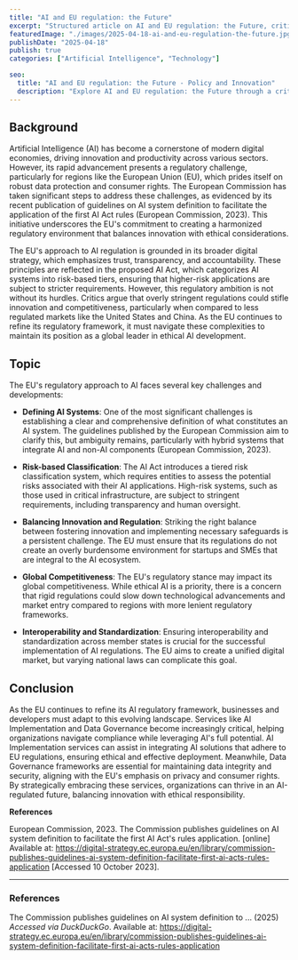 ```yaml
---
title: "AI and EU regulation: the Future"
excerpt: "Structured article on AI and EU regulation: the Future, critically engaging with current trends and grounded in academic or policy reference."
featuredImage: "./images/2025-04-18-ai-and-eu-regulation-the-future.jpg"
publishDate: "2025-04-18"
publish: true
categories: ["Artificial Intelligence", "Technology"]

seo:
  title: "AI and EU regulation: the Future - Policy and Innovation"
  description: "Explore AI and EU regulation: the Future through a critical lens, with action-oriented recommendations."
---
```


## Background

Artificial Intelligence (AI) has become a cornerstone of modern digital economies, driving innovation and productivity across various sectors. However, its rapid advancement presents a regulatory challenge, particularly for regions like the European Union (EU), which prides itself on robust data protection and consumer rights. The European Commission has taken significant steps to address these challenges, as evidenced by its recent publication of guidelines on AI system definition to facilitate the application of the first AI Act rules (European Commission, 2023). This initiative underscores the EU's commitment to creating a harmonized regulatory environment that balances innovation with ethical considerations.

The EU's approach to AI regulation is grounded in its broader digital strategy, which emphasizes trust, transparency, and accountability. These principles are reflected in the proposed AI Act, which categorizes AI systems into risk-based tiers, ensuring that higher-risk applications are subject to stricter requirements. However, this regulatory ambition is not without its hurdles. Critics argue that overly stringent regulations could stifle innovation and competitiveness, particularly when compared to less regulated markets like the United States and China. As the EU continues to refine its regulatory framework, it must navigate these complexities to maintain its position as a global leader in ethical AI development.

## Topic

The EU's regulatory approach to AI faces several key challenges and developments:

- **Defining AI Systems**: One of the most significant challenges is establishing a clear and comprehensive definition of what constitutes an AI system. The guidelines published by the European Commission aim to clarify this, but ambiguity remains, particularly with hybrid systems that integrate AI and non-AI components (European Commission, 2023).

- **Risk-based Classification**: The AI Act introduces a tiered risk classification system, which requires entities to assess the potential risks associated with their AI applications. High-risk systems, such as those used in critical infrastructure, are subject to stringent requirements, including transparency and human oversight.

- **Balancing Innovation and Regulation**: Striking the right balance between fostering innovation and implementing necessary safeguards is a persistent challenge. The EU must ensure that its regulations do not create an overly burdensome environment for startups and SMEs that are integral to the AI ecosystem.

- **Global Competitiveness**: The EU's regulatory stance may impact its global competitiveness. While ethical AI is a priority, there is a concern that rigid regulations could slow down technological advancements and market entry compared to regions with more lenient regulatory frameworks.

- **Interoperability and Standardization**: Ensuring interoperability and standardization across member states is crucial for the successful implementation of AI regulations. The EU aims to create a unified digital market, but varying national laws can complicate this goal.

## Conclusion

As the EU continues to refine its AI regulatory framework, businesses and developers must adapt to this evolving landscape. Services like AI Implementation and Data Governance become increasingly critical, helping organizations navigate compliance while leveraging AI's full potential. AI Implementation services can assist in integrating AI solutions that adhere to EU regulations, ensuring ethical and effective deployment. Meanwhile, Data Governance frameworks are essential for maintaining data integrity and security, aligning with the EU's emphasis on privacy and consumer rights. By strategically embracing these services, organizations can thrive in an AI-regulated future, balancing innovation with ethical responsibility.

**References**

European Commission, 2023. The Commission publishes guidelines on AI system definition to facilitate the first AI Act's rules application. [online] Available at: <https://digital-strategy.ec.europa.eu/en/library/commission-publishes-guidelines-ai-system-definition-facilitate-first-ai-acts-rules-application> [Accessed 10 October 2023].

---

### References

The Commission publishes guidelines on AI system definition to ... (2025) *Accessed via DuckDuckGo*. Available at: <a href="https://digital-strategy.ec.europa.eu/en/library/commission-publishes-guidelines-ai-system-definition-facilitate-first-ai-acts-rules-application" target="_blank" rel="noopener">https://digital-strategy.ec.europa.eu/en/library/commission-publishes-guidelines-ai-system-definition-facilitate-first-ai-acts-rules-application</a>
